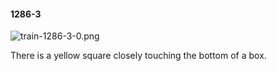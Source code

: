 #### 1286-3
![train-1286-3-0.png](https://github.com/lil-lab/nlvr/raw/master/nlvr/train/images/52/train-1286-3-0.png "train-1286-3-0.png")

There is a yellow square closely touching the bottom of a box.